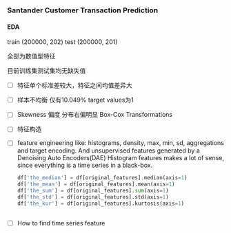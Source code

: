 
### Santander Customer Transaction Prediction

#### EDA

train (200000, 202)   test (200000, 201)

全部为数值型特征

目前训练集测试集均无缺失值

- [ ] 特征单个标准差较大，特征之间均值差异大

- [ ] 样本不均衡 仅有10.049% target values为1

- [ ] Skewness 偏度 分布右偏明显 Box-Cox Transformations

- [ ] 特征构造

- [ ] feature engineering like: histograms, density, max, min, sd, aggregations and target encoding. And unsupervised features generated by a Denoising Auto Encoders(DAE) Histogram features makes a lot of sense, since everything is a time series in a black-box. 

    ```python
    df['the_median'] = df[original_features].median(axis=1)
    df['the_mean'] = df[original_features].mean(axis=1)
    df['the_sum'] = df[original_features].sum(axis=1)
    df['the_std'] = df[original_features].std(axis=1)
    df['the_kur'] = df[original_features].kurtosis(axis=1)
            
    ```

- [ ] How to find time series feature